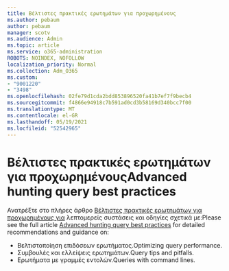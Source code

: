 ```yaml
---
title: Βέλτιστες πρακτικές ερωτημάτων για προχωρημένους
ms.author: pebaum
author: pebaum
manager: scotv
ms.audience: Admin
ms.topic: article
ms.service: o365-administration
ROBOTS: NOINDEX, NOFOLLOW
localization_priority: Normal
ms.collection: Adm_O365
ms.custom:
- "9001220"
- "3498"
ms.openlocfilehash: 02fe79d1cda2bdd853896520fa41b7ef7f9becb4
ms.sourcegitcommit: f4866e94918c7b591ad0cd3b58169d340bcc7f00
ms.translationtype: MT
ms.contentlocale: el-GR
ms.lasthandoff: 05/19/2021
ms.locfileid: "52542965"
---
```

# <a name="advanced-hunting-query-best-practices"></a><span data-ttu-id="05077-102">Βέλτιστες πρακτικές ερωτημάτων για προχωρημένους</span><span class="sxs-lookup"><span data-stu-id="05077-102">Advanced hunting query best practices</span></span>

<span data-ttu-id="05077-103">Ανατρέξτε στο πλήρες άρθρο [Βέλτιστες πρακτικές ερωτημάτων για προχωρημένους για](/windows/security/threat-protection/microsoft-defender-atp/advanced-hunting-best-practices#optimize-query-performance) λεπτομερείς συστάσεις και οδηγίες σχετικά με:</span><span class="sxs-lookup"><span data-stu-id="05077-103">Please see the full article [Advanced hunting query best practices](/windows/security/threat-protection/microsoft-defender-atp/advanced-hunting-best-practices#optimize-query-performance) for detailed recommendations and guidance on:</span></span>
- <span data-ttu-id="05077-104">Βελτιστοποίηση επιδόσεων ερωτήματος.</span><span class="sxs-lookup"><span data-stu-id="05077-104">Optimizing query performance.</span></span>
- <span data-ttu-id="05077-105">Συμβουλές και ελλείψεις ερωτημάτων.</span><span class="sxs-lookup"><span data-stu-id="05077-105">Query tips and pitfalls.</span></span>
- <span data-ttu-id="05077-106">Ερωτήματα με γραμμές εντολών.</span><span class="sxs-lookup"><span data-stu-id="05077-106">Queries with command lines.</span></span>


